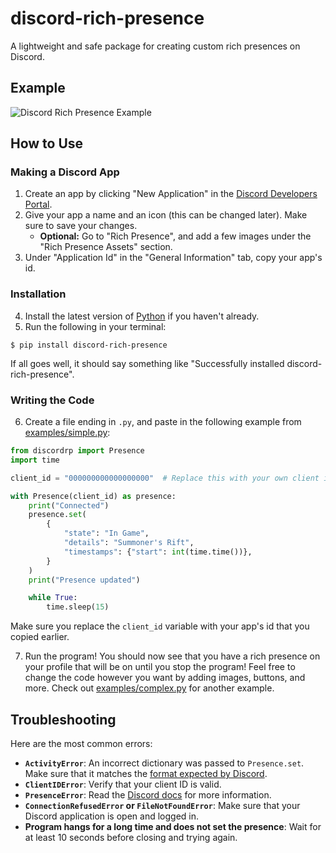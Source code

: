 # discord-rich-presence
A lightweight and safe package for creating custom rich presences on Discord.

## Example
![Discord Rich Presence Example](/examples/example.jpg)

## How to Use

### Making a Discord App
1. Create an app by clicking "New Application" in the [Discord Developers Portal](https://discord.com/developers/applications).
2. Give your app a name and an icon (this can be changed later). Make sure to save your changes.
    - **Optional:** Go to "Rich Presence", and add a few images under the "Rich Presence Assets" section.
3. Under "Application Id" in the "General Information" tab, copy your app's id.

### Installation
4. Install the latest version of [Python](https://www.python.org/downloads/) if you haven't already.
5. Run the following in your terminal:
```
$ pip install discord-rich-presence
```
If all goes well, it should say something like "Successfully installed discord-rich-presence".

### Writing the Code
6. Create a file ending in `.py`, and paste in the following example from [examples/simple.py](examples/simple.py):
```py
from discordrp import Presence
import time

client_id = "000000000000000000"  # Replace this with your own client id

with Presence(client_id) as presence:
    print("Connected")
    presence.set(
        {
            "state": "In Game",
            "details": "Summoner's Rift",
            "timestamps": {"start": int(time.time())},
        }
    )
    print("Presence updated")

    while True:
        time.sleep(15)
```
Make sure you replace the `client_id` variable with your app's id that you copied earlier.

7. Run the program! You should now see that you have a rich presence on your profile that will be on until you stop the program! Feel free to change the code however you want by adding images, buttons, and more. Check out [examples/complex.py](examples/complex.py) for another example.

## Troubleshooting
Here are the most common errors:
- **`ActivityError`**: An incorrect dictionary was passed to `Presence.set`. Make sure that it matches the [format expected by Discord](https://discord.com/developers/docs/topics/gateway-events#activity-object).
- **`ClientIDError`**: Verify that your client ID is valid.
- **`PresenceError`**: Read the [Discord docs](https://discord.com/developers/docs/topics/opcodes-and-status-codes#rpc) for more information.
- **`ConnectionRefusedError` or `FileNotFoundError`**: Make sure that your Discord application is open and logged in.
- **Program hangs for a long time and does not set the presence**: Wait for at least 10 seconds before closing and trying again.
